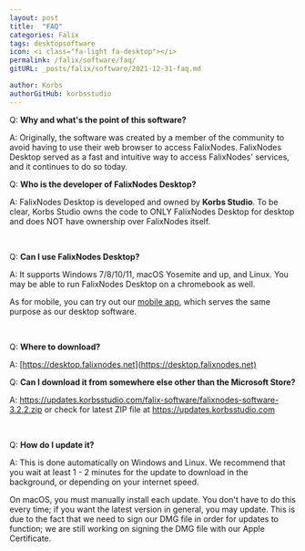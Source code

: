 ```yaml
---
layout: post
title:  "FAQ"
categories: Falix
tags: desktopsoftware
icon: <i class="fa-light fa-desktop"></i>
permalink: /falix/software/faq/
gitURL: _posts/falix/software/2021-12-31-faq.md

author: Korbs
authorGitHub: korbsstudio
---
```


Q: **Why and what's the point of this software?**

A: Originally, the software was created by a member of the community to avoid having to use their web browser to access FalixNodes. FalixNodes Desktop served as a fast and intuitive way to access FalixNodes' services, and it continues to do so today.

Q: **Who is the developer of FalixNodes Desktop?**

A: FalixNodes Desktop is developed and owned by **Korbs Studio**. To be clear, Korbs Studio owns the code to ONLY FalixNodes Desktop for desktop and does NOT have ownership over FalixNodes itself.

<br>

Q: **Can I use FalixNodes Desktop?**

A: It supports Windows 7/8/10/11, macOS Yosemite and up, and Linux. You may be able to run FalixNodes Desktop on a chromebook as well.

As for mobile, you can try out our [mobile app](https://falixnodes.net/app/), which serves the same purpose as our desktop software.

<br>

Q: **Where to download?**

A: [https://desktop.falixnodes.net](https://desktop.falixnodes.net)

Q: **Can I download it from somewhere else other than the Microsoft Store?**

A: https://updates.korbsstudio.com/falix-software/falixnodes-software-3.2.2.zip or check for latest ZIP file at https://updates.korbsstudio.com

<br>

Q: **How do I update it?**

A: This is done automatically on Windows and Linux. We recommend that you wait at least 1 - 2 minutes for the update to download in the background, or depending on your internet speed.

On macOS, you must manually install each update. You don't have to do this every time; if you want the latest version in general, you may update. This is due to the fact that we need to sign our DMG file in order for updates to function; we are still working on signing the DMG file with our Apple Certificate.